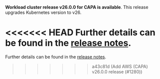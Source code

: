 **Workload cluster release v26.0.0 for CAPA is available**. This release upgrades Kubernetes version to v26.

<<<<<<< HEAD
Further details can be found in the [release notes](https://docs.giantswarm.io/changes/workload-cluster-releases-capa/releases/aws-26.0.0/).
=======
Further details can be found in the [release notes](https://docs.giantswarm.io/changes/workload-cluster-releases-aws/releases/aws-26.0.0/).
>>>>>>> a43c81d (Add AWS (CAPA) v26.0.0 release (#1280))

